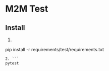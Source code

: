 # M2M Test

## Install
1. ```
pip install -r requirements/test/requirements.txt
```
2. ```
pytest
```



